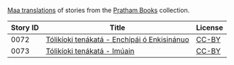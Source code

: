 [Maa translations](https://storyweaver.org.in/search?search%5Bquery%5D=&search%5Blanguages%5D%5B%5D=Maa) of stories from the [Pratham Books](http://prathambooks.org/) collection.

Story ID | Title | License
-------- | ----- | -------
0072 | [Tólikíoki tenákatá - Enchipái ó Enkisinánuo](https://storyweaver.org.in/stories/1221-to-liki-oki-tena-kata-enchipa-i-o-enkisina-nuo) | [CC-BY](https://creativecommons.org/licenses/by/4.0/)
0073 | [Tólikíoki tenákatá - Imúain](https://storyweaver.org.in/stories/1213-to-liki-oki-tena-kata-imu-ain) | [CC-BY](https://creativecommons.org/licenses/by/4.0/)
